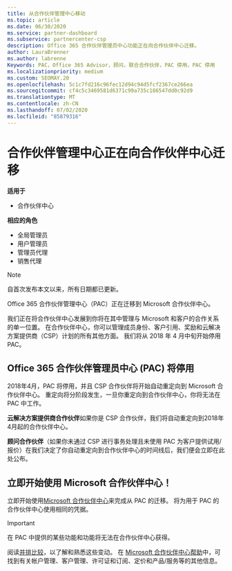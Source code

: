 ```yaml
---
title: 从合作伙伴管理中心移动
ms.topic: article
ms.date: 06/30/2020
ms.service: partner-dashboard
ms.subservice: partnercenter-csp
description: Office 365 合作伙伴管理员中心功能正在向合作伙伴中心迁移。
author: LauraBrenner
ms.author: labrenne
Keywords: PAC，Office 365 Advisor，顾问，联合合作伙伴，PAC 停用，PAC 停用
ms.localizationpriority: medium
ms.custom: SEOMAY.20
ms.openlocfilehash: 5c1c7fd216c96fec12d94c94d5fcf2367ce266ea
ms.sourcegitcommit: cf4c5c3469581d6371c99a735c186547dd0c92d9
ms.translationtype: MT
ms.contentlocale: zh-CN
ms.lasthandoff: 07/02/2020
ms.locfileid: "85879316"
---
```

# <a name="partner-admin-center-is-moving-to-the-partner-center"></a>合作伙伴管理中心正在向合作伙伴中心迁移

**适用于**

- 合作伙伴中心

**相应的角色**
- 全局管理员
- 用户管理员
- 管理员代理
- 销售代理

> [!NOTE]  
> 自首次发布本文以来，所有日期都已更新。

Office 365 合作伙伴管理中心（PAC）正在迁移到 Microsoft 合作伙伴中心。

我们正在将合作伙伴中心发展到你将在其中管理与 Microsoft 和客户的合作关系的单一位置。 在合作伙伴中心，你可以管理成员身份、客户引用、奖励和云解决方案提供商（CSP）计划的所有其他方面。 我们将从 2018 年 4 月中旬开始停用 PAC。

## <a name="the-office-365-partner-admin-center-pac-will-be-retired"></a>Office 365 合作伙伴管理员中心 (PAC) 将停用

2018年4月，PAC 将停用，并且 CSP 合作伙伴将开始自动重定向到 Microsoft 合作伙伴中心。 重定向将分阶段发生，一旦你重定向到合作伙伴中心，你将无法在 PAC 中工作。 

**云解决方案提供商合作伙伴**如果你是 CSP 合作伙伴，我们将自动重定向到2018年4月起的合作伙伴中心。 

**顾问合作伙伴**（如果你未通过 CSP 进行事务处理且未使用 PAC 为客户提供试用/报价）在我们决定了你自动重定向到合作伙伴中心的时间线后，我们便会立即在此处公布。 


## <a name="start-using-the-microsoft-partner-center-now"></a>立即开始使用 Microsoft 合作伙伴中心！

立即开始使用[Microsoft 合作伙伴中心](https://partnercenter.microsoft.com/)来完成从 PAC 的迁移。  将为用于 PAC 的合作伙伴中心使用相同的凭据。

> [!IMPORTANT]  
> 在 PAC 中提供的某些功能和功能将无法在合作伙伴中心获得。

 阅读[并排比较](moving-from-pac-to-pc.md)，以了解和熟悉这些变动。  在 [Microsoft 合作伙伴中心帮助](https://docs.microsoft.com/partner-center/)中，可找到有关帐户管理、客户管理、许可证和订阅、定价和产品/服务等的其他信息。